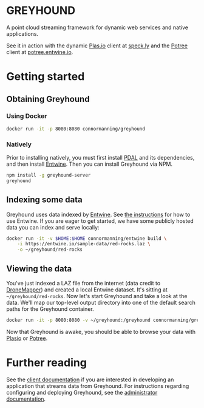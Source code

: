 # GREYHOUND

A point cloud streaming framework for dynamic web services and native applications.

See it in action with the dynamic [Plas.io](http://speck.ly) client at [speck.ly](http://speck.ly) and the [Potree](http://potree.org) client at [potree.entwine.io](http://potree.entwine.io).

# Getting started

## Obtaining Greyhound

### Using Docker
```bash
docker run -it -p 8080:8080 connormanning/greyhound
```

### Natively

Prior to installing natively, you must first install [PDAL](https://pdal.io) and its dependencies, and then install [Entwine](https://entwine.io).  Then you can install Greyhound via NPM.

```bash
npm install -g greyhound-server
greyhound
```

## Indexing some data

Greyhound uses data indexed by [Entwine](https://entwine.io/).  See [the instructions](https://github.com/connormanning/entwine) for how to use Entwine.  If you are eager to get started, we have some publicly hosted data you can index and serve locally:

```bash
docker run -it -v $HOME:$HOME connormanning/entwine build \
    -i https://entwine.io/sample-data/red-rocks.laz \
    -o ~/greyhound/red-rocks
```

## Viewing the data

You've just indexed a LAZ file from the internet (data credit to [DroneMapper](https://dronemapper.com/sample_data)) and created a local Entwine dataset.  It's sitting at `~/greyhound/red-rocks`.  Now let's start Greyhound and take a look at the data.  We'll map our top-level output directory into one of the default search paths for the Greyhound container.

```bash
docker run -it -p 8080:8080 -v ~/greyhound:/greyhound connormanning/greyhound
```

Now that Greyhound is awake, you should be able to browse your data with [Plasio](http://speck.ly/?s=http://localhost:8080/&r=red-rocks) or [Potree](http://potree.entwine.io/data/custom.html?s=localhost:8080&r=red-rocks).

# Further reading
See the [client documentation](https://github.com/hobu/greyhound/blob/master/doc/clientDevelopment.rst) if you are interested in developing an application that streams data from Greyhound.  For instructions regarding configuring and deploying Greyhound, see the [administrator documentation](https://github.com/hobu/greyhound/blob/master/doc/administration.rst).

